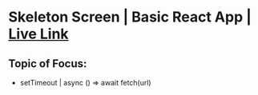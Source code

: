 # Skeleton Screen | Basic React App | [Live Link](hhhh)


## Topic of Focus:
- setTimeout | async () => await fetch(url) 


<!-- <img src="./src/img/demo.png"> -->